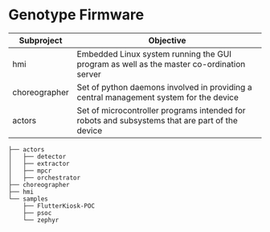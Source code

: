 # Genotype Firmware
| Subproject    | Objective                                                                                      |
|---------------|------------------------------------------------------------------------------------------------|
| hmi           | Embedded Linux system running the GUI program as well as the master co-ordination server       |
| choreographer | Set of python daemons involved in providing a central management system for the device         |
| actors        | Set of microcontroller programs intended for robots and subsystems that are part of the device |

```
├── actors
│   ├── detector
│   ├── extractor
│   ├── mpcr
│   ├── orchestrator
├── choreographer
├── hmi
└── samples
    ├── FlutterKiosk-POC
    ├── psoc
    └── zephyr
```
